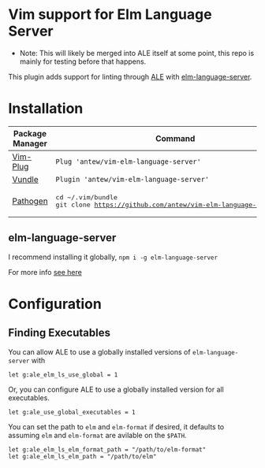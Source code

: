 # Vim support for Elm Language Server

* Note: This will likely be merged into ALE itself at some point, this repo is mainly for testing before that happens.

This plugin adds support for linting through [ALE](https://github.com/w0rp/ale) with [elm-language-server](https://github.com/razzeee/elm-language-server).

# Installation

| Package Manager | Command |
|---|---|
|[Vim-Plug](https://github.com/junegunn/vim-plug)|`Plug 'antew/vim-elm-language-server'`|
|[Vundle](https://github.com/VundleVim/Vundle.vim)|`Plugin 'antew/vim-elm-language-server'`
|[Pathogen](https://github.com/tpope/vim-pathogen)|<pre>cd ~/.vim/bundle<br>git clone https://github.com/antew/vim-elm-language-server.git</pre>|


## elm-language-server

I recommend installing it globally, `npm i -g elm-language-server`

For more info [see here](https://github.com/Razzeee/elm-language-server)

# Configuration

## Finding Executables
You can allow ALE to use a globally installed versions of `elm-language-server` with

```
let g:ale_elm_ls_use_global = 1
```

Or, you can configure ALE to use a globally installed version for all executables.

```
let g:ale_use_global_executables = 1
```

You can set the path to `elm` and `elm-format` if desired, it defaults to assuming `elm` and `elm-format` are avilable on the `$PATH`.
```
let g:ale_elm_ls_elm_format_path = "/path/to/elm-format"
let g:ale_elm_ls_elm_path = "/path/to/elm"
```
